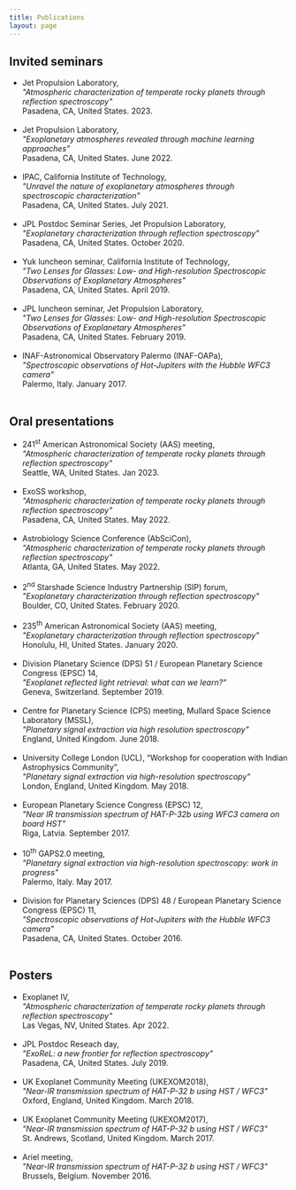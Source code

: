 ```yaml
---
title: Publications
layout: page
---
```


<h2>Invited seminars</h2>

<ul class="skill-list">
    <li>Jet Propulsion Laboratory,
	    <br /><i>"Atmospheric characterization of temperate rocky planets through reflection spectroscopy"</i> 
	    <br />Pasadena, CA, United States. 2023.
	    <br /><br /></li>
    <li>Jet Propulsion Laboratory,
	    <br /><i>"Exoplanetary atmospheres revealed through machine learning approaches"</i> 
	    <br />Pasadena, CA, United States. June 2022.
	    <br /><br /></li>
    <li>IPAC, California Institute of Technology,
	    <br /><i>"Unravel the nature of exoplanetary atmospheres through spectroscopic characterization"</i> 
	    <br />Pasadena, CA, United States. July 2021.
	    <br /><br /></li>
    <li>JPL Postdoc Seminar Series, Jet Propulsion Laboratory,
	    <br /><i>"Exoplanetary characterization through reflection spectroscopy"</i> 
	    <br />Pasadena, CA, United States. October 2020.
	    <br /><br /></li>
	<li>Yuk luncheon seminar, California Institute of Technology,
	    <br /><i>"Two Lenses for Glasses: Low- and High-resolution Spectroscopic Observations of Exoplanetary Atmospheres"</i> 
	    <br />Pasadena, CA, United States. April 2019.
	    <br /><br /></li>
	<li>JPL luncheon seminar, Jet Propulsion Laboratory,
	    <br /><i>"Two Lenses for Glasses: Low- and High-resolution Spectroscopic Observations of Exoplanetary Atmospheres"</i> 
	    <br />Pasadena, CA, United States. February 2019.
	    <br /><br /></li>
	<li>INAF-Astronomical Observatory Palermo (INAF-OAPa),
	    <br /><i>"Spectroscopic observations of Hot-Jupiters with the Hubble WFC3 camera"</i>
	    <br />Palermo, Italy. January 2017.
	    <br /><br /></li>
</ul>

<h2>Oral presentations</h2>

<ul class="skill-list">
    <li>241<sup>st</sup> American Astronomical Society (AAS) meeting, 
	    <br /><i>"Atmospheric characterization of temperate rocky planets through reflection spectroscopy"</i>
	    <br />Seattle, WA, United States. Jan 2023.
	    <br /><br /></li>
    <li>ExoSS workshop, 
	    <br /><i>"Atmospheric characterization of temperate rocky planets through reflection spectroscopy"</i>
	    <br />Pasadena, CA, United States. May 2022.
	    <br /><br /></li>
    <li>Astrobiology Science Conference (AbSciCon), 
	    <br /><i>"Atmospheric characterization of temperate rocky planets through reflection spectroscopy"</i>
	    <br />Atlanta, GA, United States. May 2022.
	    <br /><br /></li>
    <li>2<sup>nd</sup> Starshade Science Industry Partnership (SIP) forum, 
	    <br /><i>"Exoplanetary characterization through reflection spectroscopy"</i>
	    <br />Boulder, CO, United States. February 2020.
	    <br /><br /></li>
    <li>235<sup>th</sup> American Astronomical Society (AAS) meeting, 
	    <br /><i>"Exoplanetary characterization through reflection spectroscopy"</i>
	    <br />Honolulu, HI, United States. January 2020.
	    <br /><br /></li>
	<li>Division Planetary Science (DPS) 51 / European Planetary Science Congress (EPSC) 14, 
	    <br /><i>"Exoplanet reflected light retrieval: what can we learn?"</i>
	    <br />Geneva, Switzerland. September 2019.
	    <br /><br /></li>
	<li>Centre for Planetary Science (CPS) meeting, Mullard Space Science Laboratory (MSSL), 
	    <br /><i>"Planetary signal extraction via high resolution spectroscopy"</i>
	    <br />England, United Kingdom. June 2018.
	    <br /><br /></li>
	<li>University College London (UCL), “Workshop for cooperation with Indian Astrophysics Community”,
	    <br /><i>"Planetary signal extraction via high-resolution spectroscopy"</i> 
	    <br />London, England, United Kingdom. May 2018.
	    <br /><br /></li>
	<li>European Planetary Science Congress (EPSC) 12, 
	    <br /><i>"Near IR transmission spectrum of HAT-P-32b using WFC3 camera on board HST"</i>
	    <br />Riga, Latvia. September 2017.
	    <br /><br /></li>
	<li>10<sup>th</sup> GAPS2.0 meeting, 
	    <br /><i>"Planetary signal extraction via high-resolution spectroscopy: work in progress"</i>
	    <br />Palermo, Italy. May 2017.
	    <br /><br /></li>
	<li>Division for Planetary Sciences (DPS) 48 / European Planetary Science Congress (EPSC) 11, 
	    <br /><i>"Spectroscopic observations of Hot-Jupiters with the Hubble WFC3 camera"</i>
	    <br />Pasadena, CA, United States. October 2016.
	    <br /><br /></li>
</ul>

<h2>Posters</h2>

<ul class="skill-list">
    <li>Exoplanet IV,
        <br /><i>"Atmospheric characterization of temperate rocky planets through reflection spectroscopy"</i>
        <br />Las Vegas, NV, United States. Apr 2022.
        <br /><br /></li>
    <li>JPL Postdoc Reseach day,
        <br /><i>"ExoReL: a new frontier for reflection spectroscopy"</i>
        <br />Pasadena, CA, United States. July 2019.
        <br /><br /></li>
    <li>UK Exoplanet Community Meeting (UKEXOM2018), 
        <br /><i>"Near-IR transmission spectrum of HAT-P-32 b using HST / WFC3"</i>
        <br />Oxford, England, United Kingdom. March 2018.
        <br /><br /></li>
    <li>UK Exoplanet Community Meeting (UKEXOM2017), 
        <br /><i>"Near-IR transmission spectrum of HAT-P-32 b using HST / WFC3"</i>
        <br />St. Andrews, Scotland, United Kingdom. March 2017.
        <br /><br /></li>
    <li>Ariel meeting,
        <br /><i>"Near-IR transmission spectrum of HAT-P-32 b using HST / WFC3"</i> 
        <br />Brussels, Belgium. November 2016.
        <br /><br /></li>
</ul>
